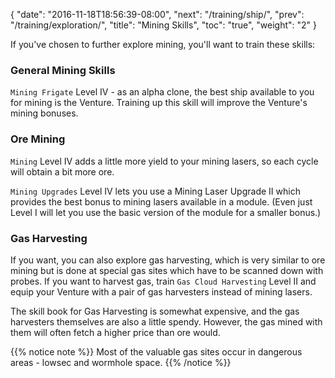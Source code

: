 {
  "date": "2016-11-18T18:56:39-08:00",
  "next": "/training/ship/",
  "prev": "/training/exploration/",
  "title": "Mining Skills",
  "toc": "true",
  "weight": "2"
}

If you've chosen to further explore mining, you'll want to train these skills:

### General Mining Skills

`Mining Frigate` Level IV - as an alpha clone, the best ship available to you
for mining is the Venture. Training up this skill will improve the Venture's
mining bonuses.

### Ore Mining

`Mining` Level IV adds a little more yield to your mining lasers, so each cycle
will obtain a bit more ore.

`Mining Upgrades` Level IV lets you use a Mining Laser Upgrade II which provides
the best bonus to mining lasers available in a module. (Even just Level I will
let you use the basic version of the module for a smaller bonus.)

### Gas Harvesting

If you want, you can also explore gas harvesting, which is very similar to ore
mining but is done at special gas sites which have to be scanned down with probes.
If you want to harvest gas, train `Gas Cloud Harvesting` Level II and equip your
Venture with a pair of gas harvesters instead of mining lasers.

The skill book for Gas Harvesting is somewhat expensive, and the gas harvesters
themselves are also a little spendy. However, the gas mined with them will often
fetch a higher price than ore would.

{{% notice note %}}
Most of the valuable gas sites occur in dangerous areas - lowsec and wormhole space.
{{% /notice %}}
